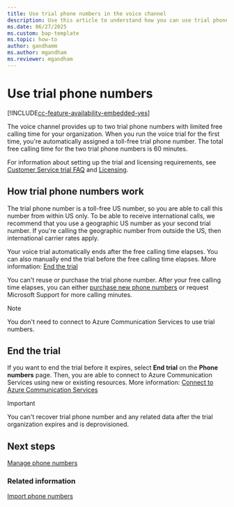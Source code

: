 ```yaml
---
title: Use trial phone numbers in the voice channel
description: Use this article to understand how you can use trial phone numbers in Dynamics 365.
ms.date: 06/27/2025
ms.custom: bap-template
ms.topic: how-to
author: gandhamm
ms.author: mgandham
ms.reviewer: mgandham
---
```


# Use trial phone numbers

[!INCLUDE[cc-feature-availability-embedded-yes](../../includes/cc-feature-availability-embedded-yes.md)]

The voice channel provides up to two trial phone numbers with limited free calling time for your organization. When you run the voice trial for the first time, you're automatically assigned a toll-free trial phone number. The total free calling time for the two trial phone numbers is 60 minutes.

For information about setting up the trial and licensing requirements, see [Customer Service trial FAQ](../implement/trial-faq.md) and [Licensing](../implement/system-requirements-omnichannel.md#licensing).


## How trial phone numbers work

The trial phone number is a toll-free US number, so you are able to call this number from within US only. To be able to receive international calls, we recommend that you use a geographic US number as your second trial number. If you're calling the geographic number from outside the US, then international carrier rates apply.

Your voice trial automatically ends after the free calling time elapses. You can also manually end the trial before the free calling time elapses. More information: [End the trial](#end-the-trial)

You can't reuse or purchase the trial phone number. After your free calling time elapses, you can either [purchase new phone numbers](voice-channel-manage-phone-numbers.md) or request Microsoft Support for more calling minutes. 

> [!NOTE]
> You don't need to connect to Azure Communication Services to use trial numbers.
## End the trial

If you want to end the trial before it expires, select **End trial** on the **Phone numbers** page. Then, you are able to connect to Azure Communication Services using new or existing resources. More information: [Connect to Azure Communication Services](voice-channel-acs-resource.md)

> [!IMPORTANT]
> You can't recover trial phone number and any related data after the trial organization expires and is deprovisioned.

## Next steps

[Manage phone numbers](voice-channel-manage-phone-numbers.md)  

### Related information

[Import phone numbers](voice-channel-sync-from-acs.md)  